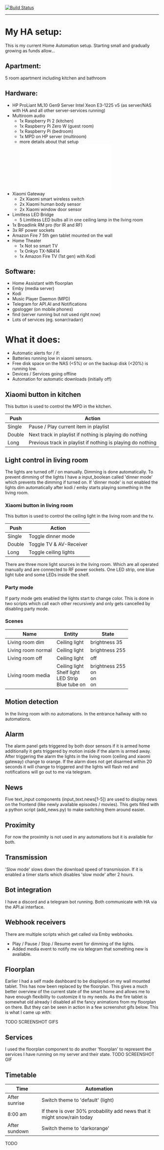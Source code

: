 [![Build Status](https://travis-ci.org/PhyberApex/homeassistant-config.svg?branch=master)](https://travis-ci.org/PhyberApex/homeassistant-config)
___
# My HA setup:

This is my current Home Automation setup.  Starting small and gradually growing as funds allow...

## Apartment:

5 room apartment including kitchen and bathroom

## Hardware:

 - HP ProLiant ML10 Gen9 Server Intel Xeon E3-1225 v5 (as server/NAS with HA and all other server-services running)
 - Multiroom audio
   - 1x Raspberry Pi 2 (kitchen)
   - 1x Raspberry Pi Zero W (guest room)
   - 1x Raspberry Pi (bedroom)
   - 1x MPD on HP server (multiroom)
   - more details about that setup ![here](multiroom_audio.md)
 - Xiaomi Gateway
   - 2x Xiaomi smart wireless switch
   - 2x Xiaomi human body sensor
   - 2x Xiaomi window door sensor
 - Limitless LED Bridge
   - 5 Limitless LED bulbs all in one ceiling lamp in the living room
 - 1x Broadlink RM pro (for IR and RF)
 - 3x RF power sockets
 - Amazon Fire 7 5th gen tablet mounted on the wall
 - Home Theater
   - 1x Not so smart TV
   - 1x Onkyo TX-NR414
   - 1x Amazon Fire TV (1st gen) with Kodi

## Software:

 - Home Assistant with floorplan
 - Emby (media server)
 - Kodi
 - Music Player Daemon (MPD)
 - Telegram for API.AI and Notifications
 - gpslogger (on mobile phones)
 - find (server running but not used right now)
 - Lots of services (eg. sonarr/radarr)

# What it does:

 - Automatic alerts for / if:
  - Batteries running low in xiaomi sensors.
  - Free disk space on the NAS (<5%) or on the backup disk (<20%) is running low.
  - Devices / Services going offline
 - Automation for automatic downloads (initially off)

## Xiaomi button in kitchen
This button is used to control the MPD in the kitchen.

| Push   | Action                                                      |
| ------ | ----------------------------------------------------------- |
| Single | Pause / Play current item in playlist                       |
| Double | Next track in playlist if nothing is playing do nothing     |
| Long   | Previous track in playlist if nothing is playing do nothing |

## Light control in living room
The lights are turned off / on manually. Dimming is done automatically. To prevent dimming of the lights I have a input_boolean called 'dinner mode' which prevents the dimming if turned on. If 'dinner mode' is not enabled the lights dim automatically after kodi / emby starts playing something in the living room.

### Xiaomi button in living room
This button is used to control the ceiling light in the living room and the tv.

| Push   | Action                  |
| ------ | ----------------------- |
| Single | Toggle dinner mode      |
| Double | Toggle TV & AV-Receiver |
| Long   | Toggle ceiling lights   |

There are three more light sources in the living room. Which are all operated manually and are connected to RF power sockets. One LED strip, one blue light tube and some LEDs inside the shelf.

### Party mode
If party mode gets enabled the lights start to change color. This is done in two scripts which call each other recursively and only gets cancelled by disabling party mode.

### Scenes
| Name               | Entity                                                          | State                                  |
| ------------------ | --------------------------------------------------------------- | -------------------------------------- |
| Living room dim    | Ceiling light                                                   | brightness 35                          |
| Living room normal | Ceiling light                                                   | brightness 255                         |
| Living room off    | Ceiling light                                                   | off                                    |
| Living room media  | Ceiling light<br />Shelf light<br />LED Strip<br />Blue tube on | brightness 255<br />on<br />on<br />on |

## Motion detection
In the living room with no automations.
In the entrance hallway with no automations.

## Alarm
The alarm panel gets triggered by both door sensors if it is armed home additionally it gets triggered by motion inside if the alarm is armed away. After triggering the alarm the lights in the living room (ceiling and xiaomi gateway) change to orange. If the alarm does not get disarmed within 20 seconds it will change to triggered and the lights will flash red and notifications will go out to me via telegram.

## News
Five text_input components (input_text.news[1-5]) are used to display news on the frontend (like newly available episodes / movies). This gets filled with a python script (add_news.py) to make switching them around easier.

## Proximity
For now the proximity is not used in any automations but it is available for both.

## Transmission
'Slow mode' slows down the download speed of transmission. If it is enabled a timer starts which disables 'slow mode' after 2 hours.

## Bot integration
I have a discord and a telegram bot running. Both communicate with HA via the API.ai interface.

## Webhook receivers
There are multiple scripts which get called via Emby webhooks.
 - Play / Pause / Stop / Resume event for dimming of the lights.
 - Added media event to notify me via telegram that something new is available.

## Floorplan
Earlier I had a self made dashboard to be displayed on my wall mounted tablet. This has now been replaced by the floorplan. This gives a much better overview of the current state of the smart home and allows me to have enough flexibility to customize it to my needs. As the fire tablet is somewhat old already I disabled all the fancy animations from my floorplan on there. But they can be seen in action in a few screenshot gifs below.
This is what I came up with:

TODO SCREENSHOT GIFS

## Services
I used the floorplan component to do another 'floorplan' to represent the services I have running on my server and their state.
TODO SCREENSHOT GIF

## Timetable

| Time          | Automation                                                              |
| ------------- | ----------------------------------------------------------------------- |
| After sunrise | Switch theme to 'default' (light)                                       |
| 8:00 am       | If there is over 30% probability add news that it might snow/rain today |
| After sundown | Switch theme to 'darkorange'                                            |

TODO
